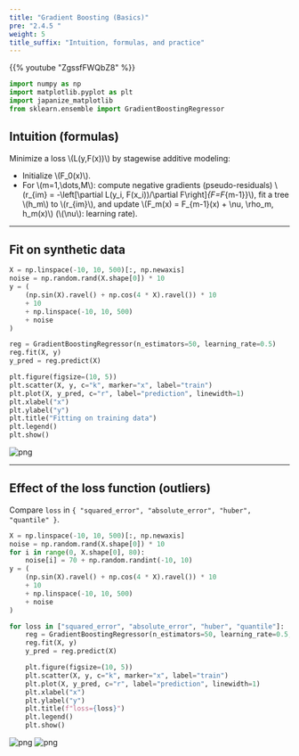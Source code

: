 ```yaml
---
title: "Gradient Boosting (Basics)"
pre: "2.4.5 "
weight: 5
title_suffix: "Intuition, formulas, and practice"
---
```


{{% youtube "ZgssfFWQbZ8" %}}

```python
import numpy as np
import matplotlib.pyplot as plt
import japanize_matplotlib
from sklearn.ensemble import GradientBoostingRegressor
```

## Intuition (formulas)

Minimize a loss \\(L(y,F(x))\\) by stagewise additive modeling:

- Initialize \\(F_0(x)\\).
- For \\(m=1,\dots,M\\): compute negative gradients (pseudo-residuals)
  \\(r_{im} = -\left[\partial L(y_i, F(x_i))/\partial F\right]_{F=F_{m-1}}\\), fit a tree \\(h_m\\) to \\(r_{im}\\), and update
  \\(F_m(x) = F_{m-1}(x) + \nu\, \rho_m\, h_m(x)\\) (\\(\nu\\): learning rate).

---

## Fit on synthetic data

```python
X = np.linspace(-10, 10, 500)[:, np.newaxis]
noise = np.random.rand(X.shape[0]) * 10
y = (
    (np.sin(X).ravel() + np.cos(4 * X).ravel()) * 10
    + 10
    + np.linspace(-10, 10, 500)
    + noise
)

reg = GradientBoostingRegressor(n_estimators=50, learning_rate=0.5)
reg.fit(X, y)
y_pred = reg.predict(X)

plt.figure(figsize=(10, 5))
plt.scatter(X, y, c="k", marker="x", label="train")
plt.plot(X, y_pred, c="r", label="prediction", linewidth=1)
plt.xlabel("x")
plt.ylabel("y")
plt.title("Fitting on training data")
plt.legend()
plt.show()
```

![png](/images/basic/ensemble/Gradient_Boosting1_files/Gradient_Boosting1_5_0.png)

---

## Effect of the loss function (outliers)

Compare `loss` in `{ "squared_error", "absolute_error", "huber", "quantile" }`.

```python
X = np.linspace(-10, 10, 500)[:, np.newaxis]
noise = np.random.rand(X.shape[0]) * 10
for i in range(0, X.shape[0], 80):
    noise[i] = 70 + np.random.randint(-10, 10)
y = (
    (np.sin(X).ravel() + np.cos(4 * X).ravel()) * 10
    + 10
    + np.linspace(-10, 10, 500)
    + noise
)

for loss in ["squared_error", "absolute_error", "huber", "quantile"]:
    reg = GradientBoostingRegressor(n_estimators=50, learning_rate=0.5, loss=loss)
    reg.fit(X, y)
    y_pred = reg.predict(X)

    plt.figure(figsize=(10, 5))
    plt.scatter(X, y, c="k", marker="x", label="train")
    plt.plot(X, y_pred, c="r", label="prediction", linewidth=1)
    plt.xlabel("x")
    plt.ylabel("y")
    plt.title(f"loss={loss}")
    plt.legend()
    plt.show()
```

![png](/images/basic/ensemble/Gradient_Boosting1_files/Gradient_Boosting1_7_0.png)
![png](/images/basic/ensemble/Gradient_Boosting1_files/Gradient_Boosting1_7_1.png)

